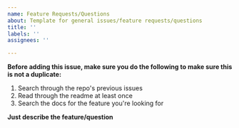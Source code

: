 ```yaml
---
name: Feature Requests/Questions
about: Template for general issues/feature requests/questions
title: ''
labels: ''
assignees: ''

---
```


**Before adding this issue, make sure you do the following to make sure this is not a duplicate:**
1. Search through the repo's previous issues
2. Read through the readme at least once
3. Search the docs for the feature you're looking for

**Just describe the feature/question**
